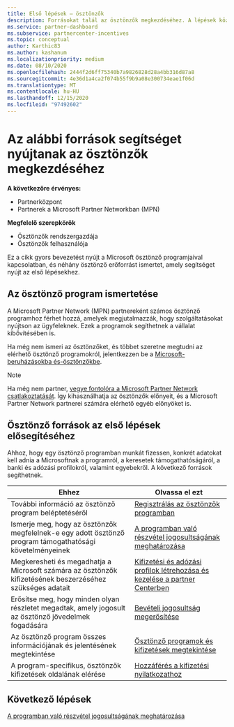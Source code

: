 ```yaml
---
title: Első lépések – ösztönzők
description: Forrásokat talál az ösztönzők megkezdéséhez. A lépések közé tartozik a jogosultsági követelmények teljesítésének megerősítése, valamint a bank-, adó-és kifizetési adatok beküldése.
ms.service: partner-dashboard
ms.subservice: partnercenter-incentives
ms.topic: conceptual
author: Karthic83
ms.author: kashanum
ms.localizationpriority: medium
ms.date: 08/10/2020
ms.openlocfilehash: 2444f2d6ff75340b7a9826828d28a4bb316d87a8
ms.sourcegitcommit: 4e36d1a4ca2f074b55f9b9a08e300734eae1f06d
ms.translationtype: MT
ms.contentlocale: hu-HU
ms.lasthandoff: 12/15/2020
ms.locfileid: "97492602"
---
```

# <a name="use-these-resources-to-help-you-get-started-with-incentives"></a>Az alábbi források segítséget nyújtanak az ösztönzők megkezdéséhez

**A következőre érvényes:**

- Partnerközpont
- Partnerek a Microsoft Partner Networkban (MPN)

**Megfelelő szerepkörök**

- Ösztönzők rendszergazdája
- Ösztönzők felhasználója

Ez a cikk gyors bevezetést nyújt a Microsoft ösztönző programjaival kapcsolatban, és néhány ösztönző erőforrást ismertet, amely segítséget nyújt az első lépésekhez.

## <a name="about-the-incentives-program"></a>Az ösztönző program ismertetése

A Microsoft Partner Network (MPN) partnereként számos ösztönző programhoz férhet hozzá, amelyek megjutalmazzák, hogy szolgáltatásokat nyújtson az ügyfeleknek. Ezek a programok segíthetnek a vállalat kibővítésében is.

Ha még nem ismeri az ösztönzőket, és többet szeretne megtudni az elérhető ösztönző programokról, jelentkezzen be a [Microsoft-beruházásokba és-ösztönzőkbe](https://partner.microsoft.com/membership/partner-incentives).

> [!NOTE]
> Ha még nem partner, [vegye fontolóra a Microsoft Partner Network csatlakoztatását](https://partner.microsoft.com/membership). Így kihasználhatja az ösztönzők előnyeit, és a Microsoft Partner Network partnerei számára elérhető egyéb előnyöket is.  

## <a name="incentives-resources-to-help-you-get-started"></a>Ösztönző források az első lépések elősegítéséhez

Ahhoz, hogy egy ösztönző programban munkát fizessen, konkrét adatokat kell adnia a Microsoftnak a programról, a keresetek támogathatóságáról, a banki és adózási profilokról, valamint egyebekről. A következő források segíthetnek.

|  **Ehhez**  |  **Olvassa el ezt**  |
|--------------|-----------|
| További információ az ösztönző program beléptetéséről | [Regisztrálás az ösztönzők programban](incentives-enroll.md)  |
| Ismerje meg, hogy az ösztönzők megfelelnek-e egy adott ösztönző program támogathatósági követelményeinek | [A programban való részvétel jogosultságának meghatározása](incentives-determined-your-program-eligibility.md)  |
| Megkeresheti és megadhatja a Microsoft számára az ösztönzők kifizetésének beszerzéséhez szükséges adatait | [Kifizetési és adózási profilok létrehozása és kezelése a partner Centerben](incentives-create-and-manage-your-payout-and-tax-profiles.md)  |
| Erősítse meg, hogy minden olyan részletet megadtak, amely jogosult az ösztönző jövedelmek fogadására | [Bevételi jogosultság megerősítése](incentives-confirm-your-earnings-eligibility.md)  |
| Az ösztönző program összes információjának és jelentésének megtekintése | [Ösztönző programok és kifizetések megtekintése](understand-incentive-payouts.md)  |
| A program-specifikus, ösztönzők kifizetések oldalának elérése | [Hozzáférés a kifizetési nyilatkozathoz](payout-statement.md)  |

## <a name="next-steps"></a>Következő lépések

[A programban való részvétel jogosultságának meghatározása](incentives-determined-your-program-eligibility.md)